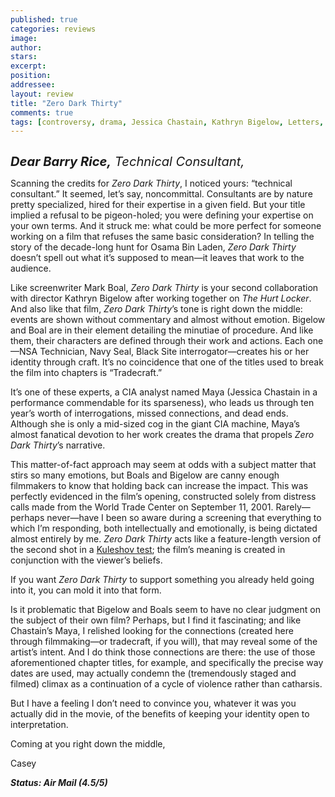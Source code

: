 ```yaml
---
published: true
categories: reviews
image:
author: 
stars: 
excerpt: 
position: 
addressee: 
layout: review
title: "Zero Dark Thirty"
comments: true
tags: [controversy, drama, Jessica Chastain, Kathryn Bigelow, Letters, war]
---
```

<div><p><span class="full-image-block ssNonEditable"><span><a href="/letters/2013/1/18/zero-dark-thirty.html"><img src="http://static.squarespace.com/static/5005f6bcc4aa41161b33e89e/5329cf1fe4b07c068ebf74de/5329cf1fe4b07c068ebf7795/1358513768067/zero-dark-thirty.jpg" alt="" /></a></span></span></p>
<p><em style="font-size:120%;"><span style="font-size:120%;"><strong>Dear Barry Rice,</strong> Technical Consultant,</span></em></p>
<p>Scanning the credits for <em>Zero Dark Thirty</em>, I noticed yours: &ldquo;technical consultant.&rdquo; It seemed, let&rsquo;s say, noncommittal. Consultants are by nature pretty specialized, hired for their expertise in a given field.  But your title implied a refusal to be pigeon-holed; you were defining your expertise on your own terms. And it struck me: what could be more perfect for someone working on a film that refuses the same basic consideration? In telling the story of the decade-long hunt for Osama Bin Laden, <em>Zero Dark Thirty</em> doesn&rsquo;t spell out what it&rsquo;s supposed to mean&mdash;it leaves that work to the audience.</p>
<p>Like screenwriter Mark Boal, <em>Zero Dark Thirty</em> is your second collaboration with director Kathryn Bigelow after working together on <em>The Hurt Locker</em>. And also like that film, <em>Zero Dark Thirty</em>&rsquo;s tone is right down the middle: events are shown without commentary and almost without emotion. Bigelow and Boal are in their element detailing the minutiae of procedure. And like them, their characters are defined through their work and actions. Each one&mdash;NSA Technician, Navy Seal, Black Site interrogator&mdash;creates his or her identity through craft. It&rsquo;s no coincidence that one of the titles used to break the film into chapters is &ldquo;Tradecraft.&rdquo;</p>
<p>It&rsquo;s one of these experts, a CIA analyst named Maya (Jessica Chastain in a performance commendable for its sparseness), who leads us through ten year&rsquo;s worth of interrogations, missed connections, and dead ends. Although she is only a mid-sized cog in the giant CIA machine, Maya&rsquo;s almost fanatical devotion  to her work creates the drama that propels <em>Zero Dark Thirty</em>&rsquo;s narrative.</p>
<p>This matter-of-fact approach may seem at odds with a subject matter that stirs so many emotions, but Boals and Bigelow are canny enough filmmakers to know that holding back can increase the impact. This was perfectly evidenced in the film&rsquo;s opening, constructed solely from distress calls made from the World Trade Center on September 11, 2001. Rarely&mdash;perhaps never&mdash;have I been so aware during a screening that everything to which I&rsquo;m responding, both intellectually and emotionally, is being dictated almost entirely by me. <em>Zero Dark Thirty </em>acts like a feature-length version of the second shot in a  <a href="http://en.wikipedia.org/wiki/Kuleshov_Effect&rdquo;">Kuleshov test</a>; the film&rsquo;s meaning is created in conjunction with the viewer&rsquo;s beliefs.</p>
<p>If you want <em>Zero Dark Thirty</em> to support something you already held going into it, you can mold it into that form.</p>
<p>Is it problematic that Bigelow and Boals seem to have no clear judgment on the subject of their own film? Perhaps, but I find it fascinating; and like Chastain&rsquo;s Maya, I relished looking for the connections (created here through filmmaking&mdash;or tradecraft, if you will), that may reveal some of the artist&rsquo;s intent. And I do think those connections are there: the use of those aforementioned chapter titles, for example, and specifically the precise way dates are used, may actually condemn the (tremendously staged and filmed) climax as a continuation of a cycle of violence rather than catharsis.</p>
<p>But I have a feeling I don&rsquo;t need to convince you, whatever it was you actually did in the movie, of the benefits of keeping your identity open to interpretation.</p>
<p>Coming at you right down the middle,</p>
<p>Casey</p>
<p><strong><em>Status: Air Mail (4.5/5)</em></strong></p>
<div></div>
<p>&nbsp;</p></div>
